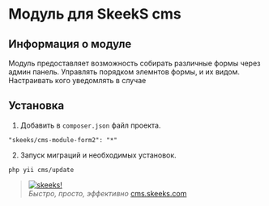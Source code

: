 Модуль для SkeekS cms
===================================

Информация о модуле
-------------------

Модуль предоставляет возможность собирать различные формы через админ панель. Управлять порядком элемнтов формы, и их видом.
Настраивать кого уведомлять в случае

Установка
------------


1) Добавить в `composer.json` файл проекта.

```
"skeeks/cms-module-form2": "*"
```

2) Запуск миграций и необходимых установок.

```
php yii cms/update
```



> [![skeeks!](https://gravatar.com/userimage/74431132/13d04d83218593564422770b616e5622.jpg)](http://www.skeeks.com)  
<i>Быстро, просто, эффективно</i>
[cms.skeeks.com](http://cms.skeeks.com)